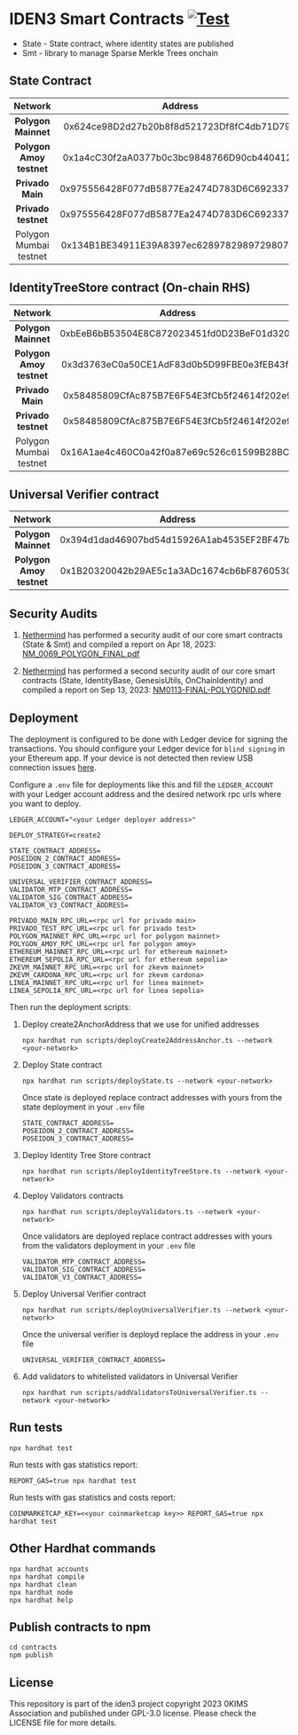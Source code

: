 # IDEN3 Smart Contracts [![Test](https://github.com/iden3/contracts/workflows/Tests/badge.svg)](https://github.com/iden3/contracts/actions?query=workflow%3ATests)

- State - State contract, where identity states are published
- Smt - library to manage Sparse Merkle Trees onchain

## State Contract

|        Network             |     Address                                |
|:--------------------------:|:------------------------------------------:|
| **Polygon Mainnet**        | 0x624ce98D2d27b20b8f8d521723Df8fC4db71D79D |
| **Polygon Amoy testnet**   | 0x1a4cC30f2aA0377b0c3bc9848766D90cb4404124 |
| **Privado Main**           | 0x975556428F077dB5877Ea2474D783D6C69233742 |
| **Privado testnet**        | 0x975556428F077dB5877Ea2474D783D6C69233742 |
| Polygon Mumbai testnet     | 0x134B1BE34911E39A8397ec6289782989729807a4 |

## IdentityTreeStore contract (On-chain RHS)

|        Network             |     Address                                |
|:--------------------------:|:------------------------------------------:|
| **Polygon Mainnet**        | 0xbEeB6bB53504E8C872023451fd0D23BeF01d320B |
| **Polygon Amoy testnet**   | 0x3d3763eC0a50CE1AdF83d0b5D99FBE0e3fEB43fb |
| **Privado Main**           | 0x58485809CfAc875B7E6F54E3fCb5f24614f202e9 |
| **Privado testnet**        | 0x58485809CfAc875B7E6F54E3fCb5f24614f202e9 |
| Polygon Mumbai testnet     | 0x16A1ae4c460C0a42f0a87e69c526c61599B28BC9 |


## Universal Verifier contract

|        Network             |     Address                                |
|:--------------------------:|:------------------------------------------:|
| **Polygon Mainnet**        | 0x394d1dad46907bd54d15926A1ab4535EF2BF47b1 |
| **Polygon Amoy testnet**   | 0x1B20320042b29AE5c1a3ADc1674cb6bF8760530f |

## Security Audits

1. [Nethermind](https://nethermind.io/smart-contracts-audits/) has performed a security audit of our core smart contracts (State & Smt) and compiled a report on Apr 18, 2023: 
   [NM_0069_POLYGON_FINAL.pdf](https://iden3-circuits-bucket.s3.eu-west-1.amazonaws.com/audit_reports/NM_0069_POLYGON_FINAL.pdf)

2. [Nethermind](https://nethermind.io/smart-contracts-audits/) has performed a second security audit of our core smart contracts (State, IdentityBase, GenesisUtils, OnChainIdentity) and compiled a report on Sep 13, 2023:
   [NM0113-FINAL-POLYGONID.pdf](https://iden3-circuits-bucket.s3.eu-west-1.amazonaws.com/audit_reports/NM0113-FINAL-POLYGONID.pdf)

## Deployment

The deployment is configured to be done with Ledger device for signing the transactions.
You should configure your Ledger device for `blind signing` in your Ethereum app.
If your device is not detected then review USB connection issues [here](https://support.ledger.com/article/115005165269-zd).

Configure a `.env` file for deployments like this and fill the `LEDGER_ACCOUNT` with your Ledger account address and the desired network rpc urls where you want to deploy.
```
LEDGER_ACCOUNT="<your Ledger deployer address>"

DEPLOY_STRATEGY=create2

STATE_CONTRACT_ADDRESS=
POSEIDON_2_CONTRACT_ADDRESS=
POSEIDON_3_CONTRACT_ADDRESS=

UNIVERSAL_VERIFIER_CONTRACT_ADDRESS=
VALIDATOR_MTP_CONTRACT_ADDRESS=
VALIDATOR_SIG_CONTRACT_ADDRESS=
VALIDATOR_V3_CONTRACT_ADDRESS=

PRIVADO_MAIN_RPC_URL=<rpc url for privado main>
PRIVADO_TEST_RPC_URL=<rpc url for privado test>
POLYGON_MAINNET_RPC_URL=<rpc url for polygon mainnet>
POLYGON_AMOY_RPC_URL=<rpc url for polygon amoy>
ETHEREUM_MAINNET_RPC_URL=<rpc url for ethereum mainnet>
ETHEREUM_SEPOLIA_RPC_URL=<rpc url for ethereum sepolia>
ZKEVM_MAINNET_RPC_URL=<rpc url for zkevm mainnet>
ZKEVM_CARDONA_RPC_URL=<rpc url for zkevm cardona>
LINEA_MAINNET_RPC_URL=<rpc url for linea mainnet>
LINEA_SEPOLIA_RPC_URL=<rpc url for linea sepolia>

```


Then run the deployment scripts:

1. Deploy create2AnchorAddress that we use for unified addresses
   ```shell
   npx hardhat run scripts/deployCreate2AddressAnchor.ts --network <your-network>
   ```
2. Deploy State contract
   ```shell
   npx hardhat run scripts/deployState.ts --network <your-network>
   ```
   Once state is deployed replace contract addresses with yours from the state deployment in your `.env` file
   ```
   STATE_CONTRACT_ADDRESS=
   POSEIDON_2_CONTRACT_ADDRESS=
   POSEIDON_3_CONTRACT_ADDRESS=
   ```

3. Deploy Identity Tree Store contract
   ```
   npx hardhat run scripts/deployIdentityTreeStore.ts --network <your-network>
   ```
4. Deploy Validators contracts
   ```
   npx hardhat run scripts/deployValidators.ts --network <your-network>
   ```
   Once validators are deployed replace contract addresses with yours from the validators deployment in your `.env` file
   ```
   VALIDATOR_MTP_CONTRACT_ADDRESS=
   VALIDATOR_SIG_CONTRACT_ADDRESS=
   VALIDATOR_V3_CONTRACT_ADDRESS=
   ```
5. Deploy Universal Verifier contract
   ```
   npx hardhat run scripts/deployUniversalVerifier.ts --network <your-network>
   ```
   Once the universal verifier is deployd replace the address in your `.env` file
   ```
   UNIVERSAL_VERIFIER_CONTRACT_ADDRESS=
   ```
6. Add validators to whitelisted validators in Universal Verifier
   ```
   npx hardhat run scripts/addValidatorsToUniversalVerifier.ts --network <your-network>
   ```

## Run tests

```shell
npx hardhat test
```

Run tests with gas statistics report:

```shell
REPORT_GAS=true npx hardhat test 
```

Run tests with gas statistics and costs report:

```shell
COINMARKETCAP_KEY=<<your coinmarketcap key>> REPORT_GAS=true npx hardhat test 
```

## Other Hardhat commands

```shell
npx hardhat accounts
npx hardhat compile
npx hardhat clean
npx hardhat node
npx hardhat help
```

## Publish contracts to npm

```shell
cd contracts
npm publish
```

## License

This repository is part of the iden3 project copyright 2023 0KIMS Association and published under GPL-3.0 license. Please check the LICENSE file for more details.
